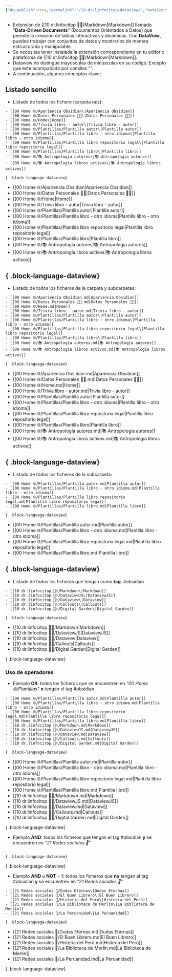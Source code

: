 ```yaml
---
{"dg-publish":true,"permalink":"/10-dr-linfocitop/dataview/","noteIcon":""}
---
```


- Extensión de [[10 dr.linfocitop 👨‍⚕️/Markdown\|Markdown]] llamada "**Data-Driven Documents**" (Documentos Orientados a Datos) que permite la creación de tablas interactivas y dinámicas. Con **DataView**, puedes trabajar con conjuntos de datos y mostrarlos de manera estructurada y manipulable.
- Se necesitas tener instalada la extensión correspondiente en tu editor o plataforma de [[10 dr.linfocitop 👨‍⚕️/Markdown\|Markdown]]. 
- Dataview no distingue mayúsculas de minúsculas en su código. Excepto que este acompañado por comillas "".
- A continuación, algunos conceptos clave:
## Listado sencillo
- Listado de todos los fichero (carpeta raíz): 
````
- [[00 Home 🌐/Apariencia Obsidian\|Apariencia Obsidian]]
- [[00 Home 🌐/Datos Personales 👨‍💼\|Datos Personales 👨‍💼]]
- [[00 Home 🌐/Home\|Home]]
- [[00 Home 🌐/Trivia libro - autor\|Trivia libro - autor]]
- [[00 Home 🌐/Plantillas/Plantilla autor\|Plantilla autor]]
- [[00 Home 🌐/Plantillas/Plantilla libro - otro idioma\|Plantilla libro - otro idioma]]
- [[00 Home 🌐/Plantillas/Plantilla libro repositorio legal\|Plantilla libro repositorio legal]]
- [[00 Home 🌐/Plantillas/Plantilla libro\|Plantilla libro]]
- [[00 Home 🌐/📚 Antropología autores\|📚 Antropología autores]]
- [[00 Home 🌐/📚 Antropología libros activos\|📚 Antropología libros activos]]

{ .block-language-dataview}
````
- [[00 Home 🌐/Apariencia Obsidian\|Apariencia Obsidian]]
- [[00 Home 🌐/Datos Personales 👨‍💼\|Datos Personales 👨‍💼]]
- [[00 Home 🌐/Home\|Home]]
- [[00 Home 🌐/Trivia libro - autor\|Trivia libro - autor]]
- [[00 Home 🌐/Plantillas/Plantilla autor\|Plantilla autor]]
- [[00 Home 🌐/Plantillas/Plantilla libro - otro idioma\|Plantilla libro - otro idioma]]
- [[00 Home 🌐/Plantillas/Plantilla libro repositorio legal\|Plantilla libro repositorio legal]]
- [[00 Home 🌐/Plantillas/Plantilla libro\|Plantilla libro]]
- [[00 Home 🌐/📚 Antropología autores\|📚 Antropología autores]]
- [[00 Home 🌐/📚 Antropología libros activos\|📚 Antropología libros activos]]

{ .block-language-dataview}
---
- Listado de todos los ficheros de la carpeta y subcarpetas:
````
- [[00 Home 🌐/Apariencia Obsidian.md|Apariencia Obsidian]]
- [[00 Home 🌐/Datos Personales 👨‍💼.md|Datos Personales 👨‍💼]]
- [[00 Home 🌐/Home.md|Home]]
- [[00 Home 🌐/Trivia libro - autor.md|Trivia libro - autor]]
- [[00 Home 🌐/Plantillas/Plantilla autor\|Plantilla autor]]
- [[00 Home 🌐/Plantillas/Plantilla libro - otro idioma\|Plantilla libro - otro idioma]]
- [[00 Home 🌐/Plantillas/Plantilla libro repositorio legal\|Plantilla libro repositorio legal]]
- [[00 Home 🌐/Plantillas/Plantilla libro\|Plantilla libro]]
- [[00 Home 🌐/📚 Antropología autores.md|📚 Antropología autores]]
- [[00 Home 🌐/📚 Antropología libros activos.md|📚 Antropología libros activos]]

{ .block-language-dataview}
````
- [[00 Home 🌐/Apariencia Obsidian.md|Apariencia Obsidian]]
- [[00 Home 🌐/Datos Personales 👨‍💼.md|Datos Personales 👨‍💼]]
- [[00 Home 🌐/Home.md|Home]]
- [[00 Home 🌐/Trivia libro - autor.md|Trivia libro - autor]]
- [[00 Home 🌐/Plantillas/Plantilla autor\|Plantilla autor]]
- [[00 Home 🌐/Plantillas/Plantilla libro - otro idioma\|Plantilla libro - otro idioma]]
- [[00 Home 🌐/Plantillas/Plantilla libro repositorio legal\|Plantilla libro repositorio legal]]
- [[00 Home 🌐/Plantillas/Plantilla libro\|Plantilla libro]]
- [[00 Home 🌐/📚 Antropología autores.md|📚 Antropología autores]]
- [[00 Home 🌐/📚 Antropología libros activos.md|📚 Antropología libros activos]]

{ .block-language-dataview}
---
- Listado de todos los ficheros de la subcarpeta:
````
- [[00 Home 🌐/Plantillas/Plantilla autor.md|Plantilla autor]]
- [[00 Home 🌐/Plantillas/Plantilla libro - otro idioma.md|Plantilla libro - otro idioma]]
- [[00 Home 🌐/Plantillas/Plantilla libro repositorio legal.md|Plantilla libro repositorio legal]]
- [[00 Home 🌐/Plantillas/Plantilla libro.md|Plantilla libro]]

{ .block-language-dataview}
````
- [[00 Home 🌐/Plantillas/Plantilla autor.md|Plantilla autor]]
- [[00 Home 🌐/Plantillas/Plantilla libro - otro idioma.md|Plantilla libro - otro idioma]]
- [[00 Home 🌐/Plantillas/Plantilla libro repositorio legal.md|Plantilla libro repositorio legal]]
- [[00 Home 🌐/Plantillas/Plantilla libro.md|Plantilla libro]]

{ .block-language-dataview}
---
- Listado de todos los ficheros que tengan como **tag**: #obsidian
````
- [[10 dr.linfocitop 👨‍⚕️/Markdown\|Markdown]]
- [[10 dr.linfocitop 👨‍⚕️/DataviewJS\|DataviewJS]]
- [[10 dr.linfocitop 👨‍⚕️/Dataview\|Dataview]]
- [[10 dr.linfocitop 👨‍⚕️/Callouts\|Callouts]]
- [[10 dr.linfocitop 👨‍⚕️/Digital Garden\|Digital Garden]]

{ .block-language-dataview}
````
- [[10 dr.linfocitop 👨‍⚕️/Markdown\|Markdown]]
- [[10 dr.linfocitop 👨‍⚕️/DataviewJS\|DataviewJS]]
- [[10 dr.linfocitop 👨‍⚕️/Dataview\|Dataview]]
- [[10 dr.linfocitop 👨‍⚕️/Callouts\|Callouts]]
- [[10 dr.linfocitop 👨‍⚕️/Digital Garden\|Digital Garden]]

{ .block-language-dataview}
### Uso de operadores
- Ejemplo **OR**:  todos los ficheros que se encuentren en *"00 Home 🌐/Plantillas"* **o** tengan el tag #obsidian 
````
- [[00 Home 🌐/Plantillas/Plantilla autor.md|Plantilla autor]]
- [[00 Home 🌐/Plantillas/Plantilla libro - otro idioma.md|Plantilla libro - otro idioma]]
- [[00 Home 🌐/Plantillas/Plantilla libro repositorio legal.md|Plantilla libro repositorio legal]]
- [[00 Home 🌐/Plantillas/Plantilla libro.md|Plantilla libro]]
- [[10 dr.linfocitop 👨‍⚕️/Markdown.md|Markdown]]
- [[10 dr.linfocitop 👨‍⚕️/DataviewJS.md|DataviewJS]]
- [[10 dr.linfocitop 👨‍⚕️/Dataview.md|Dataview]]
- [[10 dr.linfocitop 👨‍⚕️/Callouts.md|Callouts]]
- [[10 dr.linfocitop 👨‍⚕️/Digital Garden.md|Digital Garden]]

{ .block-language-dataview}
````
- [[00 Home 🌐/Plantillas/Plantilla autor.md|Plantilla autor]]
- [[00 Home 🌐/Plantillas/Plantilla libro - otro idioma.md|Plantilla libro - otro idioma]]
- [[00 Home 🌐/Plantillas/Plantilla libro repositorio legal.md|Plantilla libro repositorio legal]]
- [[00 Home 🌐/Plantillas/Plantilla libro.md|Plantilla libro]]
- [[10 dr.linfocitop 👨‍⚕️/Markdown.md|Markdown]]
- [[10 dr.linfocitop 👨‍⚕️/DataviewJS.md|DataviewJS]]
- [[10 dr.linfocitop 👨‍⚕️/Dataview.md|Dataview]]
- [[10 dr.linfocitop 👨‍⚕️/Callouts.md|Callouts]]
- [[10 dr.linfocitop 👨‍⚕️/Digital Garden.md|Digital Garden]]

{ .block-language-dataview}
- Ejemplo **AND**: todos los ficheros que tengan el tag #obsidian **y** se encuentren en *"21 Redes sociales 🔗"*
````

{ .block-language-dataview}
````

{ .block-language-dataview}
- Ejemplo **AND** u **NOT** = **!**: todos los ficheros que **no** tengan el tag #obsidian **y** se encuentren en *"21 Redes sociales 🔗"*
````
- [[21 Redes sociales 🔗/Dudas Eternas\|Dudas Eternas]]
- [[21 Redes sociales 🔗/El Buen Librero\|El Buen Librero]]
- [[21 Redes sociales 🔗/Histeria del Perú\|Histeria del Perú]]
- [[21 Redes sociales 🔗/La Biblioteca de Merlín\|La Biblioteca de Merlín]]
- [[21 Redes sociales 🔗/La Peruanidad\|La Peruanidad]]

{ .block-language-dataview}
````
- [[21 Redes sociales 🔗/Dudas Eternas.md|Dudas Eternas]]
- [[21 Redes sociales 🔗/El Buen Librero.md|El Buen Librero]]
- [[21 Redes sociales 🔗/Histeria del Perú.md|Histeria del Perú]]
- [[21 Redes sociales 🔗/La Biblioteca de Merlín.md|La Biblioteca de Merlín]]
- [[21 Redes sociales 🔗/La Peruanidad.md|La Peruanidad]]

{ .block-language-dataview}
